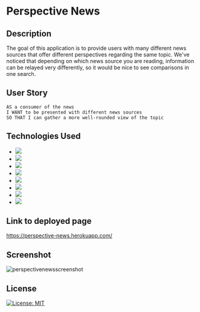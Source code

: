 # Perspective News

## Description
The goal of this application is to provide users with many different news sources that offer different perspectives regarding the same topic. We've noticed that depending on which news source you are reading, information can be relayed very differently, so it would be nice to see comparisons in one search.

## User Story
```
AS a consumer of the news
I WANT to be presented with different news sources
SO THAT I can gather a more well-rounded view of the topic
```

## Technologies Used
* ![](https://img.shields.io/badge/HTML5-E34F26?style=for-the-badge&logo=html5&logoColor=white)
* ![](https://img.shields.io/badge/JavaScript-323330?style=for-the-badge&logo=javascript&logoColor=F7DF1E)
* ![](https://img.shields.io/badge/Node.js-339933?style=for-the-badge&logo=nodedotjs&logoColor=white)
* ![](https://img.shields.io/badge/MongoDB-4EA94B?style=for-the-badge&logo=mongodb&logoColor=white)
* ![](https://img.shields.io/badge/React-20232A?style=for-the-badge&logo=react&logoColor=61DAFB)
* ![](https://img.shields.io/badge/GraphQl-E10098?style=for-the-badge&logo=graphql&logoColor=white)
* ![](https://img.shields.io/badge/JWT-000000?style=for-the-badge&logo=JSON%20web%20tokens&logoColor=white)
* ![](https://img.shields.io/badge/Heroku-430098?style=for-the-badge&logo=heroku&logoColor=white)

## Link to deployed page
https://perspective-news.herokuapp.com/

## Screenshot
![perspectivenewsscreenshot](https://user-images.githubusercontent.com/86737019/171741700-acd9b301-0554-44a0-87d9-06940e8bfb1b.png)

## License
[![License: MIT](https://img.shields.io/badge/License-MIT-yellow.svg)](https://opensource.org/licenses/MIT)
